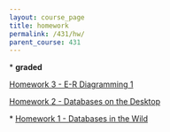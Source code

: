 ```yaml
---
layout: course_page
title: homework
permalink: /431/hw/
parent_course: 431
---
```


\* **graded**

[Homework 3 - E-R Diagramming 1](/431/hw3)

[Homework 2 - Databases on the Desktop](/431/hw2)

\* [Homework 1 - Databases in the Wild](/431/hw1)

